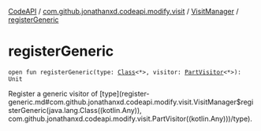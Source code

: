 [CodeAPI](../../index.md) / [com.github.jonathanxd.codeapi.modify.visit](../index.md) / [VisitManager](index.md) / [registerGeneric](.)

# registerGeneric

`open fun registerGeneric(type: `[`Class`](http://docs.oracle.com/javase/6/docs/api/java/lang/Class.html)`<*>, visitor: `[`PartVisitor`](../-part-visitor/index.md)`<*>): Unit`

Register a generic visitor of [type](register-generic.md#com.github.jonathanxd.codeapi.modify.visit.VisitManager$registerGeneric(java.lang.Class((kotlin.Any)), com.github.jonathanxd.codeapi.modify.visit.PartVisitor((kotlin.Any)))/type).

